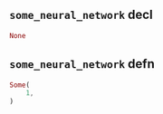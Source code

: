 ## `some_neural_network` decl

```rust
None
```

## `some_neural_network` defn

```rust
Some(
    1,
)
```
